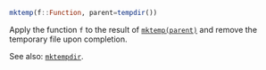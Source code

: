 ```julia
mktemp(f::Function, parent=tempdir())
```

Apply the function `f` to the result of [`mktemp(parent)`](@ref) and remove the temporary file upon completion.

See also: [`mktempdir`](@ref).
